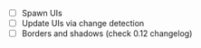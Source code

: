 - [ ] Spawn UIs
- [ ] Update UIs via change detection
- [ ] Borders and shadows (check 0.12 changelog)